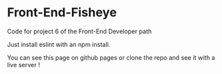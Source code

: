 # Front-End-Fisheye
Code for project 6 of the Front-End Developer path

Just install eslint with an npm install.

You can see this page on github pages or clone the repo and see it with a live server !
